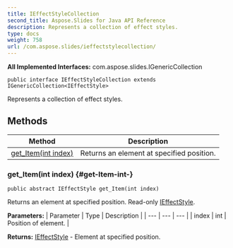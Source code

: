 ```yaml
---
title: IEffectStyleCollection
second_title: Aspose.Slides for Java API Reference
description: Represents a collection of effect styles.
type: docs
weight: 758
url: /com.aspose.slides/ieffectstylecollection/
---
```

**All Implemented Interfaces:**
com.aspose.slides.IGenericCollection
```
public interface IEffectStyleCollection extends IGenericCollection<IEffectStyle>
```

Represents a collection of effect styles.
## Methods

| Method | Description |
| --- | --- |
| [get_Item(int index)](#get-Item-int-) | Returns an element at specified position. |
### get_Item(int index) {#get-Item-int-}
```
public abstract IEffectStyle get_Item(int index)
```


Returns an element at specified position. Read-only [IEffectStyle](../../com.aspose.slides/ieffectstyle).

**Parameters:**
| Parameter | Type | Description |
| --- | --- | --- |
| index | int | Position of element. |

**Returns:**
[IEffectStyle](../../com.aspose.slides/ieffectstyle) - Element at specified position.
